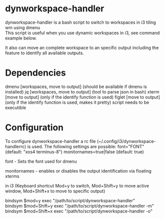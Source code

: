 # dynworkspace-handler
dynworkspace-handler is a bash script to switch to workspaces in i3 tiling wm using dmenu  
This script is useful when you use dynamic workspaces in i3, see command example below.

It also can move an complete workspace to an specific output including the feature to identify all available outputs.

# Dependencies
dmenu [workspaces, move to output] (should be available if dmenu is installed)
jq [workspaces, move to output] (tool to parse json in bash)
xterm [move to output] (only if the identify function is used)
figlet [move to output] (only if the identify function is used, makes it pretty)
script needs to be executible

# Configuration
To configure dynworkspace-handler a rc file (~/.config/i3/dynworkspace-handlerrc) is used.
The following settings are possible:
  font="FONT" (default: "xos4 terminus-8")
  monitornames=true|false (default: true)

  font
    - Sets the font used for dmenu

  monitornames
    - enables or disables the output identification via floating xterms 


in i3 (Keyboard shortcut Mod+y to switch, Mod+Shift+y to move active window, Mod+Shift+x to move to specific output)  
  
bindsym $mod+y exec "/path/to/script/dynworkspace-handler"  
bindsym $mod+Shift+y exec "/path/to/script/dynworkspace-handler -m"  
bindsym $mod+Shift+x exec "/path/to/script/dynworkspace-handler -o"

